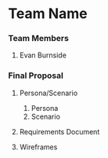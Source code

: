 # Team Name

### Team Members
1. Evan Burnside

### Final Proposal
1. Persona/Scenario
    1. Persona
    2. Scenario
2. Requirements Document

3. Wireframes






